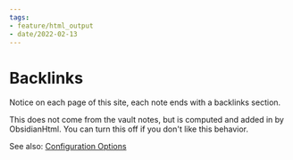 ```yaml
---
tags:
- feature/html_output
- date/2022-02-13
---
```

# Backlinks


Notice on each page of this site, each note ends with a backlinks section. 

This does not come from the vault notes, but is computed and added in by ObsidianHtml. You can turn this off if you don't like this behavior.

See also: [Configuration Options](../../Configurations/Configuration%20Options.md#backlinks)